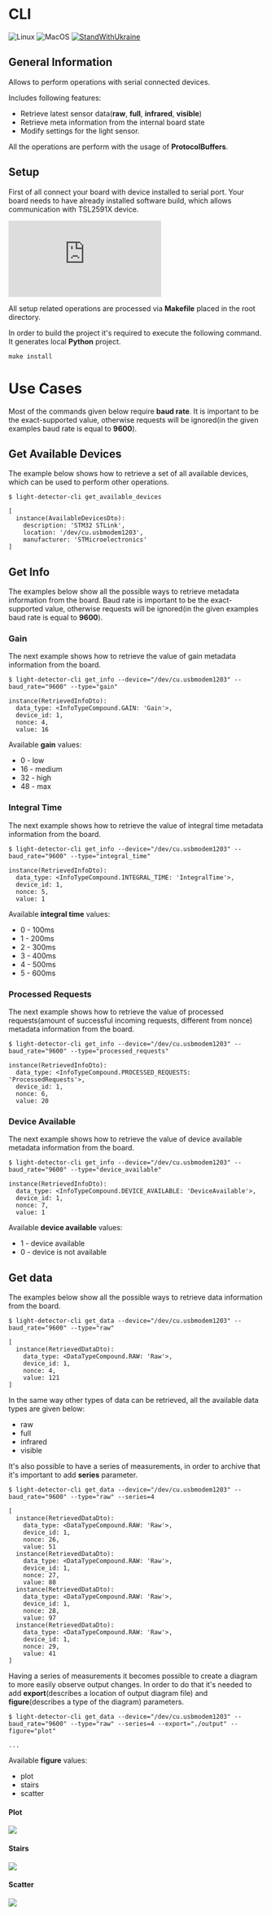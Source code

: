 # CLI

![Linux](https://img.shields.io/badge/Linux-FCC624?style=for-the-badge&logo=linux&logoColor=black)
![MacOS](https://img.shields.io/badge/MacOS-8773f5?style=for-the-badge&logo=macos&logoColor=black)
[![StandWithUkraine](https://raw.githubusercontent.com/vshymanskyy/StandWithUkraine/main/badges/StandWithUkraine.svg)](https://github.com/vshymanskyy/StandWithUkraine/blob/main/docs/README.md)

## General Information

Allows to perform operations with serial connected devices.

Includes following features:
* Retrieve latest sensor data(**raw**, **full**, **infrared**, **visible**)
* Retrieve meta information from the internal board state
* Modify settings for the light sensor.

All the operations are perform with the usage of **ProtocolBuffers**.

## Setup
 
First of all connect your board with device installed to serial port. Your board needs to have
already installed software build, which allows communication with TSL2591X device.

![](https://www.waveshare.com/w/A6Y79bcq/Kdy80nYY.php?f=TSL25911-Arduino-WS.jpg&width=900)

All setup related operations are processed via **Makefile** placed in the root directory.

In order to build the project it's required to execute the following command. It generates local **Python** project.
```shell
make install
```

# Use Cases

Most of the commands given below require **baud rate**. It is important to be the exact-supported value,
otherwise requests will be ignored(in the given examples baud rate is equal to **9600**).

## Get Available Devices

The example below shows how to retrieve a set of all available devices, which can be used to perform other operations.
```shell
$ light-detector-cli get_available_devices

[
  instance(AvailableDevicesDto):
    description: 'STM32 STLink',
    location: '/dev/cu.usbmodem1203',
    manufacturer: 'STMicroelectronics'
]
```

## Get Info

The examples below show all the possible ways to retrieve metadata information from the board. Baud rate is important to be the exact-supported value,
otherwise requests will be ignored(in the given examples baud rate is equal to **9600**).

### Gain

The next example shows how to retrieve the value of gain metadata information from the board.
```shell
$ light-detector-cli get_info --device="/dev/cu.usbmodem1203" --baud_rate="9600" --type="gain"

instance(RetrievedInfoDto):
  data_type: <InfoTypeCompound.GAIN: 'Gain'>,
  device_id: 1,
  nonce: 4,
  value: 16
```

Available **gain** values:
* 0 - low
* 16 - medium
* 32 - high
* 48 - max

### Integral Time

The next example shows how to retrieve the value of integral time metadata information from the board. 
```shell
$ light-detector-cli get_info --device="/dev/cu.usbmodem1203" --baud_rate="9600" --type="integral_time"

instance(RetrievedInfoDto):
  data_type: <InfoTypeCompound.INTEGRAL_TIME: 'IntegralTime'>,
  device_id: 1,
  nonce: 5,
  value: 1
```

Available **integral time** values:
* 0 - 100ms
* 1 - 200ms
* 2 - 300ms
* 3 - 400ms
* 4 - 500ms
* 5 - 600ms

### Processed Requests

The next example shows how to retrieve the value of processed requests(amount of successful incoming requests, different from nonce) metadata information from the board.
```shell
$ light-detector-cli get_info --device="/dev/cu.usbmodem1203" --baud_rate="9600" --type="processed_requests"

instance(RetrievedInfoDto):
  data_type: <InfoTypeCompound.PROCESSED_REQUESTS: 'ProcessedRequests'>,
  device_id: 1,
  nonce: 6,
  value: 20
```

### Device Available

The next example shows how to retrieve the value of device available metadata information from the board.
```shell
$ light-detector-cli get_info --device="/dev/cu.usbmodem1203" --baud_rate="9600" --type="device_available"

instance(RetrievedInfoDto):
  data_type: <InfoTypeCompound.DEVICE_AVAILABLE: 'DeviceAvailable'>,
  device_id: 1,
  nonce: 7,
  value: 1
```

Available **device available** values:
* 1 - device available
* 0 - device is not available

## Get data

The examples below show all the possible ways to retrieve data information from the board.

```shell
$ light-detector-cli get_data --device="/dev/cu.usbmodem1203" --baud_rate="9600" --type="raw"

[
  instance(RetrievedDataDto):
    data_type: <DataTypeCompound.RAW: 'Raw'>,
    device_id: 1,
    nonce: 4,
    value: 121
]
```

In the same way other types of data can be retrieved, all the available data types are given below:
* raw
* full
* infrared
* visible

It's also possible to have a series of measurements, in order to archive that it's important to add **series** parameter.

```shell
$ light-detector-cli get_data --device="/dev/cu.usbmodem1203" --baud_rate="9600" --type="raw" --series=4

[
  instance(RetrievedDataDto):
    data_type: <DataTypeCompound.RAW: 'Raw'>,
    device_id: 1,
    nonce: 26,
    value: 51
  instance(RetrievedDataDto):
    data_type: <DataTypeCompound.RAW: 'Raw'>,
    device_id: 1,
    nonce: 27,
    value: 80
  instance(RetrievedDataDto):
    data_type: <DataTypeCompound.RAW: 'Raw'>,
    device_id: 1,
    nonce: 28,
    value: 97
  instance(RetrievedDataDto):
    data_type: <DataTypeCompound.RAW: 'Raw'>,
    device_id: 1,
    nonce: 29,
    value: 41
]
```

Having a series of measurements it becomes possible to create a diagram to more easily observe output changes. In
order to do that it's needed to add **export**(describes a location of output diagram file) and **figure**(describes a type of the diagram) 
parameters.

```shell
$ light-detector-cli get_data --device="/dev/cu.usbmodem1203" --baud_rate="9600" --type="raw" --series=4 --export="./output" --figure="plot"

...
```

Available **figure** values:
* plot
* stairs
* scatter

#### Plot

![](./docs/examples/get-data-plot.png)

#### Stairs

![](./docs/examples/get-data-stairs.png)

#### Scatter

![](./docs/examples/get-data-scatter.png)